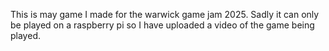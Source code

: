 This is may game I made for the warwick game jam 2025. Sadly it can only be played on a raspberry pi so I have uploaded a video of the game being played. 
